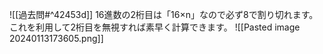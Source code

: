 ![[過去問#^42453d]]
16進数の2桁目は「16×n」なので必ず8で割り切れます。これを利用して2桁目を無視すれば素早く計算できます。
![[Pasted image 20240113173605.png]]